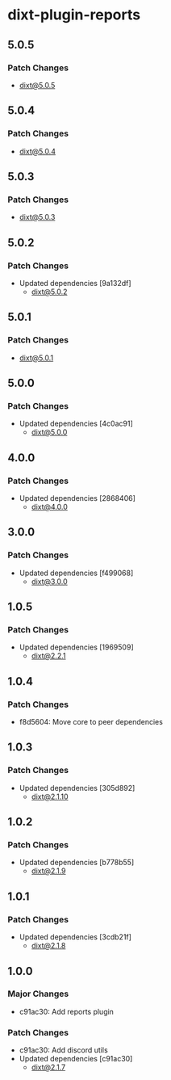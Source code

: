 # dixt-plugin-reports

## 5.0.5

### Patch Changes

- dixt@5.0.5

## 5.0.4

### Patch Changes

- dixt@5.0.4

## 5.0.3

### Patch Changes

- dixt@5.0.3

## 5.0.2

### Patch Changes

- Updated dependencies [9a132df]
  - dixt@5.0.2

## 5.0.1

### Patch Changes

- dixt@5.0.1

## 5.0.0

### Patch Changes

- Updated dependencies [4c0ac91]
  - dixt@5.0.0

## 4.0.0

### Patch Changes

- Updated dependencies [2868406]
  - dixt@4.0.0

## 3.0.0

### Patch Changes

- Updated dependencies [f499068]
  - dixt@3.0.0

## 1.0.5

### Patch Changes

- Updated dependencies [1969509]
  - dixt@2.2.1

## 1.0.4

### Patch Changes

- f8d5604: Move core to peer dependencies

## 1.0.3

### Patch Changes

- Updated dependencies [305d892]
  - dixt@2.1.10

## 1.0.2

### Patch Changes

- Updated dependencies [b778b55]
  - dixt@2.1.9

## 1.0.1

### Patch Changes

- Updated dependencies [3cdb21f]
  - dixt@2.1.8

## 1.0.0

### Major Changes

- c91ac30: Add reports plugin

### Patch Changes

- c91ac30: Add discord utils
- Updated dependencies [c91ac30]
  - dixt@2.1.7
